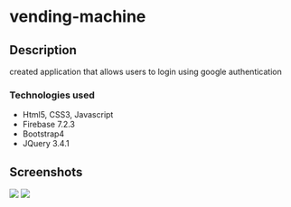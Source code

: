 # vending-machine
## Description
created application that allows users to login using google authentication
### Technologies used
* Html5, CSS3, Javascript
* Firebase 7.2.3
* Bootstrap4
* JQuery 3.4.1
## Screenshots
![](https://raw.githubusercontent.com/yitbarekgitore/vending-machine/master/src/screenshots/Login_Page.PNG)
![](https://raw.githubusercontent.com/yitbarekgitore/vending-machine/master/src/screenshots/Main_View.PNG)
